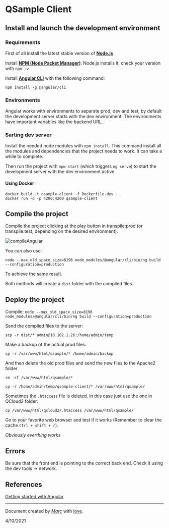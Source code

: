 # QSample Client

## Install and launch the development environment

### Requirements

First of all install the latest stable version of **[Node.js](https://nodejs.org/en/about/releases/)**

Install **[NPM (Node Packet Manager)](https://docs.npmjs.com/cli/v7/commands/npm-install)**. Node.js installs it, check your version with `npm -v`

Install **[Angular CLI](https://angular.io/cli)** with the following command:

`npm install -g @angular/cli`

### Environments

Angular works with environments to separate prod, dev and test, by default the development server starts with the dev environment. The environments have important variables like the backend URL.

### Sarting dev server

Install the needed node modules with `npm install`. This command install all the modules and dependencies that the project needs to work. It can take a while to complete.

Then run the project with `npm start` (which triggers `ng serve`) to start the development server with the dev environment active.

#### Using Docker

```
docker build -t qsample-client -f Dockerfile.dev .
docker run -d -p 4200:4200 qsample-client
```

## Compile the project

Compile the project clicking at the play button in transpile:prod (or transpile:test, depending on the desired environment).

![compileAngular](https://user-images.githubusercontent.com/1679820/137737737-12788824-888e-47f5-aa7b-52680fa3f86d.png)

You can also use:

`node --max_old_space_size=8196 node_modules/@angular/cli/bin/ng build --configuration=production`

To achieve the same result.

Both methods will create a `dist` folder with the compiled files.

## Deploy the project

Compile: `node --max_old_space_size=8196 node_modules/@angular/cli/bin/ng build --configuration=production`

Send the compiled files to the server:

`scp -r dist/* admin@10.102.1.26:/home/admin/temp`

Make a backup of the actual prod files:

`cp -r /var/www/html/qsample/* /home/admin/backup`

And then delete the old prod files and send the new files to the Apache2 folder

`rm -rf /var/www/html/qsample/*`

`cp -r /home/admin/temp/qsample-client/* /var/www/html/qsample/`

Sometimes the `.htaccess` file is deleted. In this case just use the one in QCloud2 folder:

`cp /var/www/html/qcloud2/.htaccess /var/www/html/qsample/`

Go to your favorite web browser and test if it works (Remember to clear the cache `Ctrl + shift + r`).

*Obviously everthing works*

## Errors

Be sure that the front end is pointing to the correct back end. Check it using the dev tools -> network.

## References

[Getting started with Angular](https://angular.io/start)

---

Document created by *[Marc](mailto:vesperon51@gmail.com)* with [love](https://i.imgur.com/cvWpdOP.jpg).

4/10/2021
